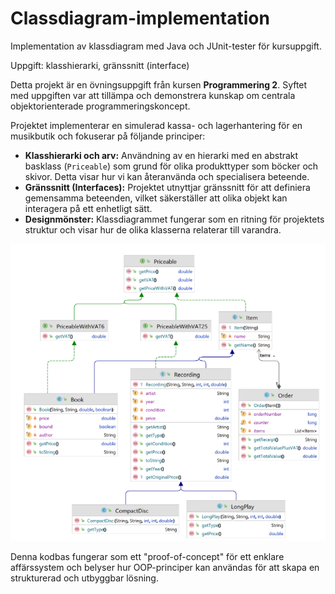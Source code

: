 # Classdiagram-implementation
Implementation av klassdiagram med Java och JUnit-tester för kursuppgift.

Uppgift: klasshierarki, gränssnitt (interface)

Detta projekt är en övningsuppgift från kursen **Programmering 2**. Syftet med uppgiften var att tillämpa och demonstrera kunskap om centrala objektorienterade programmeringskoncept.

Projektet implementerar en simulerad kassa- och lagerhantering för en musikbutik och fokuserar på följande principer:

* **Klasshierarki och arv:** Användning av en hierarki med en abstrakt basklass (`Priceable`) som grund för olika produkttyper som böcker och skivor. Detta visar hur vi kan återanvända och specialisera beteende.
* **Gränssnitt (Interfaces):** Projektet utnyttjar gränssnitt för att definiera gemensamma beteenden, vilket säkerställer att olika objekt kan interagera på ett enhetligt sätt.
* **Designmönster:** Klassdiagrammet fungerar som en ritning för projektets struktur och visar hur de olika klasserna relaterar till varandra.

![Klassdiagram](src\ClassDiagram.png)

Denna kodbas fungerar som ett "proof-of-concept" för ett enklare affärssystem och belyser hur OOP-principer kan användas för att skapa en strukturerad och utbyggbar lösning.